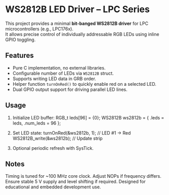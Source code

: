 # WS2812B LED Driver – LPC Series

This project provides a minimal **bit-banged WS2812B driver** for LPC microcontrollers (e.g., LPC176x).  
It allows precise control of individually addressable RGB LEDs using inline GPIO toggling.

## Features
- Pure C implementation, no external libraries.
- Configurable number of LEDs via `WS2812B` struct.
- Supports writing LED data in GRB order.
- Helper function `turnOnRed()` to quickly enable red on a selected LED.
- Dual GPIO output support for driving parallel LED lines.

## Usage
1. Initialize LED buffer:
   RGB_t leds[96] = {0};
   WS2812B ws2812b = { .leds = leds, .num_leds = 96 };
   
2. Set LED state:
turnOnRed(&ws2812b, 1);    // LED #1 → Red
WS2812B_write(&ws2812b);   // Update strip

3. Optional periodic refresh with SysTick.

## Notes

Timing is tuned for ~100 MHz core clock. Adjust NOPs if frequency differs.
Ensure stable 5 V supply and level shifting if required.
Designed for educational and embedded development use.
